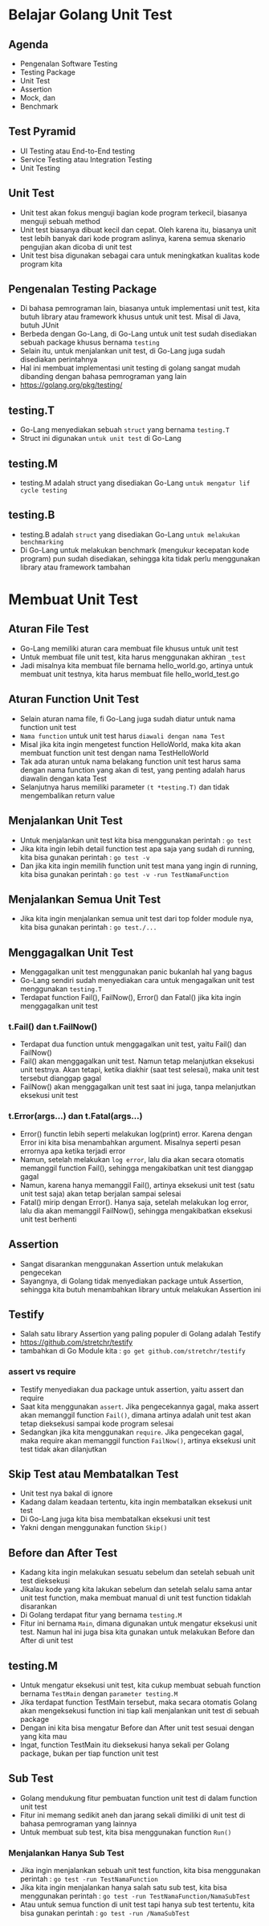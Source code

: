 # Belajar Golang Unit Test

## Agenda

- Pengenalan Software Testing
- Testing Package
- Unit Test
- Assertion
- Mock, dan
- Benchmark

## Test Pyramid

- UI Testing atau End-to-End testing
- Service Testing atau Integration Testing
- Unit Testing

## Unit Test

- Unit test akan fokus menguji bagian kode program terkecil, biasanya menguji sebuah method
- Unit test biasanya dibuat kecil dan cepat. Oleh karena itu, biasanya unit test lebih banyak dari kode program aslinya, karena semua skenario pengujian akan dicoba di unit test
- Unit test bisa digunakan sebagai cara untuk meningkatkan kualitas kode program kita

## Pengenalan Testing Package

- Di bahasa pemrograman lain, biasanya untuk implementasi unit test, kita butuh library atau framework khusus untuk unit test. Misal di Java, butuh JUnit
- Berbeda dengan Go-Lang, di Go-Lang untuk unit test sudah disediakan sebuah package khusus bernama `testing`
- Selain itu, untuk menjalankan unit test, di Go-Lang juga sudah disediakan perintahnya
- Hal ini membuat implementasi unit testing di golang sangat mudah dibanding dengan bahasa pemrograman yang lain
- https://golang.org/pkg/testing/

## testing.T

- Go-Lang menyediakan sebuah `struct` yang bernama `testing.T`
- Struct ini digunakan `untuk unit test` di Go-Lang

## testing.M

- testing.M adalah struct yang disediakan Go-Lang `untuk mengatur lif cycle testing`

## testing.B

- testing.B adalah `struct` yang disediakan Go-Lang `untuk melakukan benchmarking`
- Di Go-Lang untuk melakukan benchmark (mengukur kecepatan kode program) pun sudah disediakan, sehingga kita tidak perlu menggunakan library atau framework tambahan

# Membuat Unit Test

## Aturan File Test

- Go-Lang memiliki aturan cara membuat file khusus untuk unit test
- Untuk membuat file unit test, kita harus menggunakan akhiran `_test`
- Jadi misalnya kita membuat file bernama hello_world.go, artinya untuk membuat unit testnya, kita harus membuat file hello_world_test.go

## Aturan Function Unit Test

- Selain aturan nama file, fi Go-Lang juga sudah diatur untuk nama function unit test
- `Nama function` untuk unit test harus `diawali dengan nama Test`
- Misal jika kita ingin mengetest function HelloWorld, maka kita akan membuat function unit test dengan nama TestHelloWorld
- Tak ada aturan untuk nama belakang function unit test harus sama dengan nama function yang akan di test, yang penting adalah harus diawalin dengan kata Test
- Selanjutnya harus memiliki parameter `(t *testing.T)` dan tidak mengembalikan return value

## Menjalankan Unit Test

- Untuk menjalankan unit test kita bisa menggunakan perintah : `go test`
- Jika kita ingin lebih detail function test apa saja yang sudah di running, kita bisa gunakan perintah : `go test -v`
- Dan jika kita ingin memilih function unit test mana yang ingin di running, kita bisa gunakan perintah : `go test -v -run TestNamaFunction`

## Menjalankan Semua Unit Test

- Jika kita ingin menjalankan semua unit test dari top folder module nya, kita bisa gunakan perintah : `go test./...`

## Menggagalkan Unit Test

- Menggagalkan unit test menggunakan panic bukanlah hal yang bagus
- Go-Lang sendiri sudah menyediakan cara untuk mengagalkan unit test menggunakan `testing.T`
- Terdapat function Fail(), FailNow(), Error() dan Fatal() jika kita ingin menggagalkan unit test

### t.Fail() dan t.FailNow()

- Terdapat dua function untuk menggagalkan unit test, yaitu Fail() dan FailNow()
- Fail() akan menggagalkan unit test. Namun tetap melanjutkan eksekusi unit testnya. Akan tetapi, ketika diakhir (saat test selesai), maka unit test tersebut dianggap gagal
- FailNow() akan menggagalkan unit test saat ini juga, tanpa melanjutkan eksekusi unit test

### t.Error(args...) dan t.Fatal(args...)

- Error() functin lebih seperti melakukan log(print) error. Karena dengan Error ini kita bisa menambahkan argument. Misalnya seperti pesan errornya apa ketika terjadi error
- Namun, setelah melakukan `log error`, lalu dia akan secara otomatis memanggil function Fail(), sehingga mengakibatkan unit test dianggap gagal
- Namun, karena hanya memanggil Fail(), artinya eksekusi unit test (satu unit test saja) akan tetap berjalan sampai selesai
- Fatal() mirip dengan Error(). Hanya saja, setelah melakukan log error, lalu dia akan memanggil FailNow(), sehingga mengakibatkan eksekusi unit test berhenti

## Assertion

- Sangat disarankan menggunakan Assertion untuk melakukan pengecekan
- Sayangnya, di Golang tidak menyediakan package untuk Assertion, sehingga kita butuh menambahkan library untuk melakukan Assertion ini

## Testify

- Salah satu library Assertion yang paling populer di Golang adalah Testify
- https://github.com/stretchr/testify
- tambahkan di Go Module kita : `go get github.com/stretchr/testify`

### assert vs require

- Testify menyediakan dua package untuk assertion, yaitu assert dan require
- Saat kita menggunakan `assert`. Jika pengecekannya gagal, maka assert akan memanggil function `Fail()`, dimana artinya adalah unit test akan tetap dieksekusi sampai kode program selesai
- Sedangkan jika kita menggunakan `require`. Jika pengecekan gagal, maka require akan memanggil function `FailNow()`, artinya eksekusi unit test tidak akan dilanjutkan

## Skip Test atau Membatalkan Test

- Unit test nya bakal di ignore
- Kadang dalam keadaan tertentu, kita ingin membatalkan eksekusi unit test
- Di Go-Lang juga kita bisa membatalkan eksekusi unit test
- Yakni dengan menggunakan function `Skip()`

## Before dan After Test

- Kadang kita ingin melakukan sesuatu sebelum dan setelah sebuah unit test dieksekusi
- Jikalau kode yang kita lakukan sebelum dan setelah selalu sama antar unit test function, maka membuat manual di unit test function tidaklah disarankan
- Di Golang terdapat fitur yang bernama `testing.M`
- Fitur ini bernama `Main`, dimana digunakan untuk mengatur eksekusi unit test. Namun hal ini juga bisa kita gunakan untuk melakukan Before dan After di unit test

## testing.M

- Untuk mengatur eksekusi unit test, kita cukup membuat sebuah function bernama `TestMain` dengan `parameter testing.M`
- Jika terdapat function TestMain tersebut, maka secara otomatis Golang akan mengeksekusi function ini tiap kali menjalankan unit test di sebuah package
- Dengan ini kita bisa mengatur Before dan After unit test sesuai dengan yang kita mau
- Ingat, function TestMain itu dieksekusi hanya sekali per Golang package, bukan per tiap function unit test

## Sub Test

- Golang mendukung fitur pembuatan function unit test di dalam function unit test
- Fitur ini memang sedikit aneh dan jarang sekali dimiliki di unit test di bahasa pemrograman yang lainnya
- Untuk membuat sub test, kita bisa menggunakan function `Run()`

### Menjalankan Hanya Sub Test

- Jika ingin menjalankan sebuah unit test function, kita bisa menggunakan perintah : `go test -run TestNamaFunction`
- Jika kita ingin menjalankan hanya salah satu sub test, kita bisa menggunakan perintah : `go test -run TestNamaFunction/NamaSubTest`
- Atau untuk semua function di unit test tapi hanya sub test tertentu, kita bisa gunakan perintah : `go test -run /NamaSubTest`
